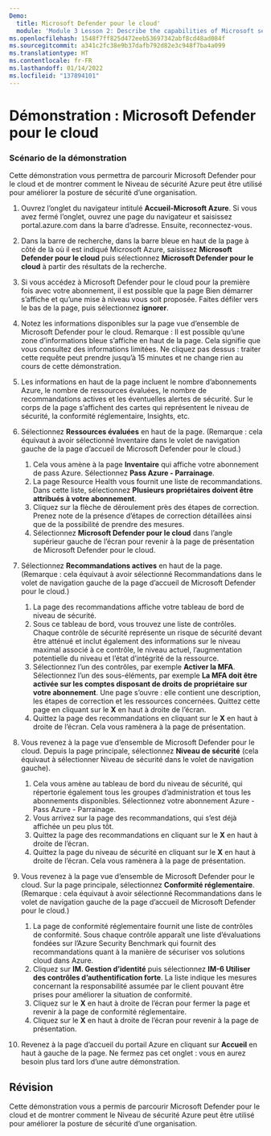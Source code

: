 ```yaml
---
Demo:
  title: Microsoft Defender pour le cloud'
  module: 'Module 3 Lesson 2: Describe the capabilities of Microsoft security solutions: Describe security management capabilities of Azure'
ms.openlocfilehash: 1548f7ff825d472eeb53697342abf8cd48ad084f
ms.sourcegitcommit: a341c2fc38e9b37dafb792d82e3c948f7ba4a099
ms.translationtype: HT
ms.contentlocale: fr-FR
ms.lasthandoff: 01/14/2022
ms.locfileid: "137894101"
---
```

# <a name="demo-microsoft-defender-for-cloud"></a>Démonstration : Microsoft Defender pour le cloud

### <a name="demo-scenario"></a>Scénario de la démonstration

Cette démonstration vous permettra de parcourir Microsoft Defender pour le cloud et de montrer comment le Niveau de sécurité Azure peut être utilisé pour améliorer la posture de sécurité d’une organisation.

1. Ouvrez l’onglet du navigateur intitulé **Accueil-Microsoft Azure**.  Si vous avez fermé l’onglet, ouvrez une page du navigateur et saisissez portal.azure.com dans la barre d’adresse. Ensuite, reconnectez-vous.

1. Dans la barre de recherche, dans la barre bleue en haut de la page à côté de là où il est indiqué Microsoft Azure, saisissez **Microsoft Defender pour le cloud** puis sélectionnez **Microsoft Defender pour le cloud** à partir des résultats de la recherche.

1. Si vous accédez à Microsoft Defender pour le cloud pour la première fois avec votre abonnement, il est possible que la page Bien démarrer s’affiche et qu’une mise à niveau vous soit proposée.  Faites défiler vers le bas de la page, puis sélectionnez **ignorer**.

1. Notez les informations disponibles sur la page vue d’ensemble de Microsoft Defender pour le cloud.  Remarque : Il est possible qu’une zone d’informations bleue s’affiche en haut de la page. Cela signifie que vous consultez des informations limitées.  Ne cliquez pas dessus : traiter cette requête peut prendre jusqu’à 15 minutes et ne change rien au cours de cette démonstration.

1. Les informations en haut de la page incluent le nombre d’abonnements Azure, le nombre de ressources évaluées, le nombre de recommandations actives et les éventuelles alertes de sécurité.  Sur le corps de la page s’affichent des cartes qui représentent le niveau de sécurité, la conformité réglementaire, Insights, etc.  

1. Sélectionnez **Ressources évaluées** en haut de la page.  (Remarque : cela équivaut à avoir sélectionné Inventaire dans le volet de navigation gauche de la page d’accueil de Microsoft Defender pour le cloud.)
    1. Cela vous amène à la page **Inventaire** qui affiche votre abonnement de pass Azure.  Sélectionnez **Pass Azure - Parrainage**.
    1. La page Resource Health vous fournit une liste de recommandations.  Dans cette liste, sélectionnez **Plusieurs propriétaires doivent être attribués à votre abonnement**.
    1. Cliquez sur la flèche de déroulement près des étapes de correction. Prenez note de la présence d’étapes de correction détaillées ainsi que de la possibilité de prendre des mesures.  
    1. Sélectionnez **Microsoft Defender pour le cloud** dans l’angle supérieur gauche de l’écran pour revenir à la page de présentation de Microsoft Defender pour le cloud.

1. Sélectionnez **Recommandations actives** en haut de la page.  (Remarque : cela équivaut à avoir sélectionné Recommandations dans le volet de navigation gauche de la page d’accueil de Microsoft Defender pour le cloud.)
    1. La page des recommandations affiche votre tableau de bord de niveau de sécurité.
    1. Sous ce tableau de bord, vous trouvez une liste de contrôles. Chaque contrôle de sécurité représente un risque de sécurité devant être atténué et inclut également des informations sur le niveau maximal associé à ce contrôle, le niveau actuel, l’augmentation potentielle du niveau et l’état d’intégrité de la ressource.  
    1. Sélectionnez l’un des contrôles, par exemple **Activer la MFA**.  Sélectionnez l’un des sous-éléments, par exemple **La MFA doit être activée sur les comptes disposant de droits de propriétaire sur votre abonnement**.  Une page s’ouvre : elle contient une description, les étapes de correction et les ressources concernées. Quittez cette page en cliquant sur le **X** en haut à droite de l’écran.
    1. Quittez la page des recommandations en cliquant sur le **X** en haut à droite de l’écran. Cela vous ramènera à la page de présentation.

1. Vous revenez à la page vue d’ensemble de Microsoft Defender pour le cloud.  Depuis la page principale, sélectionnez **Niveau de sécurité** (cela équivaut à sélectionner Niveau de sécurité dans le volet de navigation gauche).
    1. Cela vous amène au tableau de bord du niveau de sécurité,  qui répertorie également tous les groupes d’administration et tous les abonnements disponibles.  Sélectionnez votre abonnement Azure - Pass Azure - Parrainage.
    1. Vous arrivez sur la page des recommandations, qui s’est déjà affichée un peu plus tôt.
    1. Quittez la page des recommandations en cliquant sur le **X** en haut à droite de l’écran.
    1. Quittez la page du niveau de sécurité en cliquant sur le **X** en haut à droite de l’écran. Cela vous ramènera à la page de présentation.

1. Vous revenez à la page vue d’ensemble de Microsoft Defender pour le cloud.  Sur la page principale, sélectionnez **Conformité réglementaire**. (Remarque : cela équivaut à avoir sélectionné Recommandations dans le volet de navigation gauche de la page d’accueil de Microsoft Defender pour le cloud.)
    1. La page de conformité réglementaire fournit une liste de contrôles de conformité.  Sous chaque contrôle apparaît une liste d’évaluations fondées sur l’Azure Security Benchmark qui fournit des recommandations quant à la manière de sécuriser vos solutions cloud dans Azure.
    1. Cliquez sur **IM. Gestion d’identité** puis sélectionnez **IM-6 Utiliser des contrôles d’authentification forte**.  La liste indique les mesures concernant la responsabilité assumée par le client pouvant être prises pour améliorer la situation de conformité.
    1. Cliquez sur le **X** en haut à droite de l’écran pour fermer la page et revenir à la page de conformité réglementaire.
    1. Cliquez sur le **X** en haut à droite de l’écran pour revenir à la page de présentation.

1. Revenez à la page d’accueil du portail Azure en cliquant sur **Accueil** en haut à gauche de la page.  Ne fermez pas cet onglet : vous en aurez besoin plus tard lors d’une autre démonstration.

## <a name="review"></a>Révision

Cette démonstration vous a permis de parcourir Microsoft Defender pour le cloud et de montrer comment le Niveau de sécurité Azure peut être utilisé pour améliorer la posture de sécurité d’une organisation.

